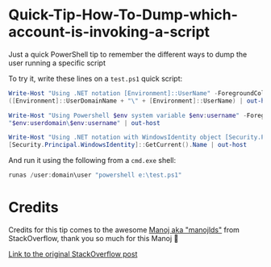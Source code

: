# Quick-Tip-How-To-Dump-which-account-is-invoking-a-script
Just a quick PowerShell tip to remember the different ways to dump the user running a specific script

To try it, write these lines on a ```test.ps1``` quick script:

```powershell
Write-Host "Using .NET notation [Environment]::UserName" -ForegroundColor Yellow
([Environment]::UserDomainName + "\" + [Environment]::UserName) | out-host

Write-Host "Using Powershell $env system variable $env:username" -ForegroundColor magenta
"$env:userdomain\$env:username" | out-host

Write-Host "Using .NET notation with WindowsIdentity object [Security.Principal.WindowsIdentity]::GetCurrent().Name" -ForegroundColor green
[Security.Principal.WindowsIdentity]::GetCurrent().Name | out-host
```

And run it using the following from a ```cmd.exe``` shell:

```powershell
runas /user:domain\user "powershell e:\test.ps1"
```

# Credits

Credits for this tip comes to the awesome [Manoj aka "manojlds"](https://stackoverflow.com/users/526535/manojlds) from StackOverflow, thank you so much for this Manoj :pray:

[Link to the original StackOverflow post](https://stackoverflow.com/questions/7505792/powershell-find-the-user-who-invoked-the-script/7506450#7506450?newreg=64c9cda5a69a4bc485645ca0880419ff)

